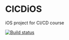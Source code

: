 # CICDiOS
iOS project for CI/CD course

[![Build status](https://build.appcenter.ms/v0.1/apps/6abde083-b551-4018-94ca-e793627781ef/branches/dev/badge)](https://appcenter.ms)
